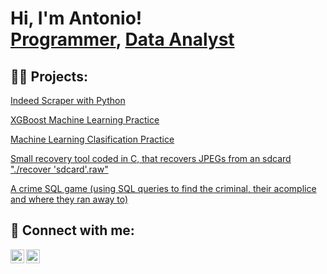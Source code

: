 <h1>Hi, I'm Antonio! <br/><a href="https://github.com/txnyz01">Programmer</a>, <a href="https://github.com/txnyz01">Data Analyst</a></h1>

<h2>👨‍💻 Projects:</h2>

[Indeed Scraper with Python](https://github.com/txnyz01/indeed-scraper)

[XGBoost Machine Learning Practice](https://colab.research.google.com/drive/1_RgEg2tiHG73Fuup_AfOpy-Cv2XPx-9U?usp=sharing) 

[Machine Learning Clasification Practice](https://colab.research.google.com/drive/1cmaogckViL1qZ4dIa3-wrUukUmxA6nPG?usp=sharing/)

[Small recovery tool coded in C, that recovers JPEGs from an sdcard "./recover 'sdcard'.raw"](https://github.com/code50/33939134/blob/main/recover/recover.c)

[A crime SQL game (using SQL queries to find the criminal, their acomplice and where they ran away to)](https://github.com/code50/33939134/blob/2748ea09b3c53154c0857d9cab180eeb24ad5e66/fiftyville/log.sql)

 
<h2> 🤳 Connect with me:</h2>

[<img align="left" alt="AV | LinkedIn" width="22px" src="https://cdn.jsdelivr.net/npm/simple-icons@v3/icons/linkedin.svg" />][linkedin]
[<img align="left" alt="AV | Instagram" width="22px" src="https://cdn.jsdelivr.net/npm/simple-icons@v3/icons/instagram.svg" />][instagram]

[instagram]: https://www.instagram.com/tyzv01/
[linkedin]: https://www.linkedin.com/in/antonio-velichkov-46b5a719a/

